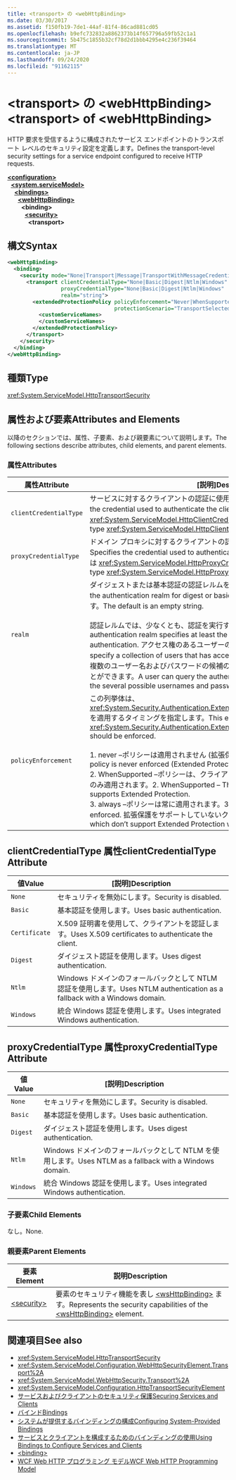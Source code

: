 ```yaml
---
title: <transport> の <webHttpBinding>
ms.date: 03/30/2017
ms.assetid: f150fb19-7de1-44af-81f4-86cad881cd05
ms.openlocfilehash: b9efc732832a8862373b14f657796a59fb52c1a1
ms.sourcegitcommit: 5b475c1855b32cf78d2d1bbb4295e4c236f39464
ms.translationtype: MT
ms.contentlocale: ja-JP
ms.lasthandoff: 09/24/2020
ms.locfileid: "91162115"
---
```

# <a name="transport-of-webhttpbinding"></a><span data-ttu-id="99cce-102">\<transport> の \<webHttpBinding></span><span class="sxs-lookup"><span data-stu-id="99cce-102">\<transport> of \<webHttpBinding></span></span>

<span data-ttu-id="99cce-103">HTTP 要求を受信するように構成されたサービス エンドポイントのトランスポート レベルのセキュリティ設定を定義します。</span><span class="sxs-lookup"><span data-stu-id="99cce-103">Defines the transport-level security settings for a service endpoint configured to receive HTTP requests.</span></span>  
  
[**\<configuration>**](../configuration-element.md)\
&nbsp;&nbsp;[**\<system.serviceModel>**](system-servicemodel.md)\
&nbsp;&nbsp;&nbsp;&nbsp;[**\<bindings>**](bindings.md)\
&nbsp;&nbsp;&nbsp;&nbsp;&nbsp;&nbsp;[**\<webHttpBinding>**](webhttpbinding.md)\
&nbsp;&nbsp;&nbsp;&nbsp;&nbsp;&nbsp;&nbsp;&nbsp;**\<binding>**\
&nbsp;&nbsp;&nbsp;&nbsp;&nbsp;&nbsp;&nbsp;&nbsp;&nbsp;&nbsp;[**\<security>**](security-of-webhttpbinding.md)\
&nbsp;&nbsp;&nbsp;&nbsp;&nbsp;&nbsp;&nbsp;&nbsp;&nbsp;&nbsp;&nbsp;&nbsp;**\<transport>**  
  
## <a name="syntax"></a><span data-ttu-id="99cce-104">構文</span><span class="sxs-lookup"><span data-stu-id="99cce-104">Syntax</span></span>  
  
```xml  
<webHttpBinding>
  <binding>
    <security mode="None|Transport|Message|TransportWithMessageCredential|TransportCredentialOnly">
      <transport clientCredentialType="None|Basic|Digest|Ntlm|Windows"
                 proxyCredentialType="None|Basic|Digest|Ntlm|Windows"
                 realm="string">
        <extendedProtectionPolicy policyEnforcement="Never|WhenSupported|Always"
                                  protectionScenario="TransportSelected|TrustedProxy">
          <customServiceNames>
          </customServiceNames>
        </extendedProtectionPolicy>
      </transport>
    </security>
  </binding>
</webHttpBinding>
```  
  
## <a name="type"></a><span data-ttu-id="99cce-105">種類</span><span class="sxs-lookup"><span data-stu-id="99cce-105">Type</span></span>  

 <xref:System.ServiceModel.HttpTransportSecurity>  
  
## <a name="attributes-and-elements"></a><span data-ttu-id="99cce-106">属性および要素</span><span class="sxs-lookup"><span data-stu-id="99cce-106">Attributes and Elements</span></span>  

 <span data-ttu-id="99cce-107">以降のセクションでは、属性、子要素、および親要素について説明します。</span><span class="sxs-lookup"><span data-stu-id="99cce-107">The following sections describe attributes, child elements, and parent elements.</span></span>  
  
### <a name="attributes"></a><span data-ttu-id="99cce-108">属性</span><span class="sxs-lookup"><span data-stu-id="99cce-108">Attributes</span></span>  
  
|<span data-ttu-id="99cce-109">属性</span><span class="sxs-lookup"><span data-stu-id="99cce-109">Attribute</span></span>|<span data-ttu-id="99cce-110">[説明]</span><span class="sxs-lookup"><span data-stu-id="99cce-110">Description</span></span>|  
|---------------|-----------------|  
|`clientCredentialType`|<span data-ttu-id="99cce-111">サービスに対するクライアントの認証に使用される資格情報を指定します。</span><span class="sxs-lookup"><span data-stu-id="99cce-111">Specifies the credential used to authenticate the client to the service.</span></span> <span data-ttu-id="99cce-112">この属性は <xref:System.ServiceModel.HttpClientCredentialType> 型です。</span><span class="sxs-lookup"><span data-stu-id="99cce-112">This attribute is of type <xref:System.ServiceModel.HttpClientCredentialType>.</span></span>|  
|`proxyCredentialType`|<span data-ttu-id="99cce-113">ドメイン プロキシに対するクライアントの認証に使用される資格情報を指定します。</span><span class="sxs-lookup"><span data-stu-id="99cce-113">Specifies the credential used to authenticate the client to a domain proxy.</span></span> <span data-ttu-id="99cce-114">この属性は <xref:System.ServiceModel.HttpProxyCredentialType> 型です。</span><span class="sxs-lookup"><span data-stu-id="99cce-114">This attribute is of type <xref:System.ServiceModel.HttpProxyCredentialType>.</span></span>|  
|`realm`|<span data-ttu-id="99cce-115">ダイジェストまたは基本認証の認証レルムを指定する文字列。</span><span class="sxs-lookup"><span data-stu-id="99cce-115">A string that specifies the authentication realm for digest or basic authentication.</span></span> <span data-ttu-id="99cce-116">既定値は空の文字列です。</span><span class="sxs-lookup"><span data-stu-id="99cce-116">The default is an empty string.</span></span><br /><br /> <span data-ttu-id="99cce-117">認証レルムでは、少なくとも、認証を実行するホストの名前を指定します。</span><span class="sxs-lookup"><span data-stu-id="99cce-117">An authentication realm specifies at least the name of the host that performs the authentication.</span></span> <span data-ttu-id="99cce-118">アクセス権のあるユーザーのコレクションも指定できます。</span><span class="sxs-lookup"><span data-stu-id="99cce-118">It can also specify a collection of users that has access.</span></span> <span data-ttu-id="99cce-119">ユーザーは、認証レルムを照会して、複数のユーザー名およびパスワードの候補のうち、どれを使用できるかを確認することができます。</span><span class="sxs-lookup"><span data-stu-id="99cce-119">A user can query the authentication realm to ascertain which one of the several possible usernames and passwords can be used.</span></span>|  
|`policyEnforcement`|<span data-ttu-id="99cce-120">この列挙体は、<xref:System.Security.Authentication.ExtendedProtection.ExtendedProtectionPolicy> を適用するタイミングを指定します。</span><span class="sxs-lookup"><span data-stu-id="99cce-120">This enumeration specifies when the <xref:System.Security.Authentication.ExtendedProtection.ExtendedProtectionPolicy> should be enforced.</span></span><br /><br /> <span data-ttu-id="99cce-121">1. never –ポリシーは適用されません (拡張保護は無効になります)。</span><span class="sxs-lookup"><span data-stu-id="99cce-121">1.  Never – The policy is never enforced (Extended Protection is disabled).</span></span><br /><span data-ttu-id="99cce-122">2. WhenSupported –ポリシーは、クライアントが拡張保護をサポートしている場合にのみ適用されます。</span><span class="sxs-lookup"><span data-stu-id="99cce-122">2.  WhenSupported – The policy is enforced only if the client supports Extended Protection.</span></span><br /><span data-ttu-id="99cce-123">3. always –ポリシーは常に適用されます。</span><span class="sxs-lookup"><span data-stu-id="99cce-123">3.  Always – The policy is always enforced.</span></span> <span data-ttu-id="99cce-124">拡張保護をサポートしていないクライアントは認証に失敗します。</span><span class="sxs-lookup"><span data-stu-id="99cce-124">Clients which don’t support Extended Protection will fail to authenticate.</span></span>|  
  
## <a name="clientcredentialtype-attribute"></a><span data-ttu-id="99cce-125">clientCredentialType 属性</span><span class="sxs-lookup"><span data-stu-id="99cce-125">clientCredentialType Attribute</span></span>  
  
|<span data-ttu-id="99cce-126">値</span><span class="sxs-lookup"><span data-stu-id="99cce-126">Value</span></span>|<span data-ttu-id="99cce-127">[説明]</span><span class="sxs-lookup"><span data-stu-id="99cce-127">Description</span></span>|  
|-----------|-----------------|  
|`None`|<span data-ttu-id="99cce-128">セキュリティを無効にします。</span><span class="sxs-lookup"><span data-stu-id="99cce-128">Security is disabled.</span></span>|  
|`Basic`|<span data-ttu-id="99cce-129">基本認証を使用します。</span><span class="sxs-lookup"><span data-stu-id="99cce-129">Uses basic authentication.</span></span>|  
|`Certificate`|<span data-ttu-id="99cce-130">X.509 証明書を使用して、クライアントを認証します。</span><span class="sxs-lookup"><span data-stu-id="99cce-130">Uses X.509 certificates to authenticate the client.</span></span>|  
|`Digest`|<span data-ttu-id="99cce-131">ダイジェスト認証を使用します。</span><span class="sxs-lookup"><span data-stu-id="99cce-131">Uses digest authentication.</span></span>|  
|`Ntlm`|<span data-ttu-id="99cce-132">Windows ドメインのフォールバックとして NTLM 認証を使用します。</span><span class="sxs-lookup"><span data-stu-id="99cce-132">Uses NTLM authentication as a fallback with a Windows domain.</span></span>|  
|`Windows`|<span data-ttu-id="99cce-133">統合 Windows 認証を使用します。</span><span class="sxs-lookup"><span data-stu-id="99cce-133">Uses integrated Windows authentication.</span></span>|  
  
## <a name="proxycredentialtype-attribute"></a><span data-ttu-id="99cce-134">proxyCredentialType 属性</span><span class="sxs-lookup"><span data-stu-id="99cce-134">proxyCredentialType Attribute</span></span>  
  
|<span data-ttu-id="99cce-135">値</span><span class="sxs-lookup"><span data-stu-id="99cce-135">Value</span></span>|<span data-ttu-id="99cce-136">[説明]</span><span class="sxs-lookup"><span data-stu-id="99cce-136">Description</span></span>|  
|-----------|-----------------|  
|`None`|<span data-ttu-id="99cce-137">セキュリティを無効にします。</span><span class="sxs-lookup"><span data-stu-id="99cce-137">Security is disabled.</span></span>|  
|`Basic`|<span data-ttu-id="99cce-138">基本認証を使用します。</span><span class="sxs-lookup"><span data-stu-id="99cce-138">Uses basic authentication.</span></span>|  
|`Digest`|<span data-ttu-id="99cce-139">ダイジェスト認証を使用します。</span><span class="sxs-lookup"><span data-stu-id="99cce-139">Uses digest authentication.</span></span>|  
|`Ntlm`|<span data-ttu-id="99cce-140">Windows ドメインのフォールバックとして NTLM を使用します。</span><span class="sxs-lookup"><span data-stu-id="99cce-140">Uses NTLM as a fallback with a Windows domain.</span></span>|  
|`Windows`|<span data-ttu-id="99cce-141">統合 Windows 認証を使用します。</span><span class="sxs-lookup"><span data-stu-id="99cce-141">Uses integrated Windows authentication.</span></span>|  
  
### <a name="child-elements"></a><span data-ttu-id="99cce-142">子要素</span><span class="sxs-lookup"><span data-stu-id="99cce-142">Child Elements</span></span>  

 <span data-ttu-id="99cce-143">なし。</span><span class="sxs-lookup"><span data-stu-id="99cce-143">None.</span></span>  
  
### <a name="parent-elements"></a><span data-ttu-id="99cce-144">親要素</span><span class="sxs-lookup"><span data-stu-id="99cce-144">Parent Elements</span></span>  
  
|<span data-ttu-id="99cce-145">要素</span><span class="sxs-lookup"><span data-stu-id="99cce-145">Element</span></span>|<span data-ttu-id="99cce-146">説明</span><span class="sxs-lookup"><span data-stu-id="99cce-146">Description</span></span>|  
|-------------|-----------------|  
|[\<security>](security-of-webhttpbinding.md)|<span data-ttu-id="99cce-147">要素のセキュリティ機能を表し [\<wsHttpBinding>](wshttpbinding.md) ます。</span><span class="sxs-lookup"><span data-stu-id="99cce-147">Represents the security capabilities of the [\<wsHttpBinding>](wshttpbinding.md) element.</span></span>|  
  
## <a name="see-also"></a><span data-ttu-id="99cce-148">関連項目</span><span class="sxs-lookup"><span data-stu-id="99cce-148">See also</span></span>

- <xref:System.ServiceModel.HttpTransportSecurity>
- <xref:System.ServiceModel.Configuration.WebHttpSecurityElement.Transport%2A>
- <xref:System.ServiceModel.WebHttpSecurity.Transport%2A>
- <xref:System.ServiceModel.Configuration.HttpTransportSecurityElement>
- [<span data-ttu-id="99cce-149">サービスおよびクライアントのセキュリティ保護</span><span class="sxs-lookup"><span data-stu-id="99cce-149">Securing Services and Clients</span></span>](../../../wcf/feature-details/securing-services-and-clients.md)
- [<span data-ttu-id="99cce-150">バインド</span><span class="sxs-lookup"><span data-stu-id="99cce-150">Bindings</span></span>](../../../wcf/bindings.md)
- [<span data-ttu-id="99cce-151">システムが提供するバインディングの構成</span><span class="sxs-lookup"><span data-stu-id="99cce-151">Configuring System-Provided Bindings</span></span>](../../../wcf/feature-details/configuring-system-provided-bindings.md)
- [<span data-ttu-id="99cce-152">サービスとクライアントを構成するためのバインディングの使用</span><span class="sxs-lookup"><span data-stu-id="99cce-152">Using Bindings to Configure Services and Clients</span></span>](../../../wcf/using-bindings-to-configure-services-and-clients.md)
- [\<binding>](bindings.md)
- [<span data-ttu-id="99cce-153">WCF Web HTTP プログラミング モデル</span><span class="sxs-lookup"><span data-stu-id="99cce-153">WCF Web HTTP Programming Model</span></span>](../../../wcf/feature-details/wcf-web-http-programming-model.md)
